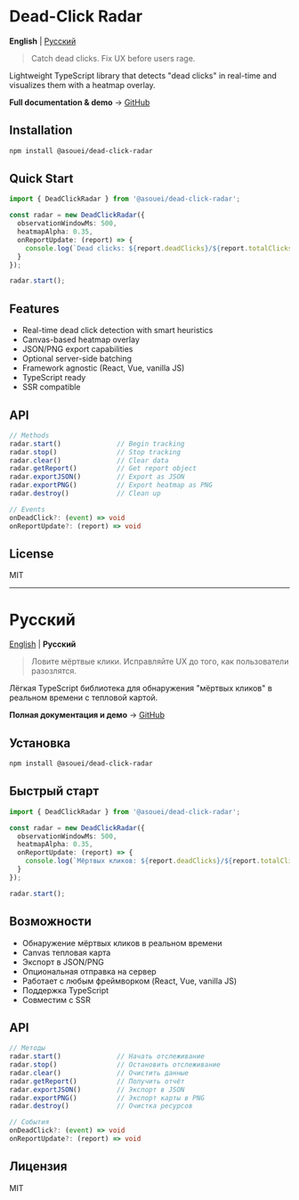 # Dead-Click Radar

**English** | [Русский](#русский)

> Catch dead clicks. Fix UX before users rage.

Lightweight TypeScript library that detects "dead clicks" in real-time and visualizes them with a heatmap overlay.

**Full documentation & demo** → [GitHub](https://github.com/asouei/dead-click-radar)

## Installation

```bash
npm install @asouei/dead-click-radar
```

## Quick Start

```typescript
import { DeadClickRadar } from '@asouei/dead-click-radar';

const radar = new DeadClickRadar({
  observationWindowMs: 500,
  heatmapAlpha: 0.35,
  onReportUpdate: (report) => {
    console.log(`Dead clicks: ${report.deadClicks}/${report.totalClicks}`);
  }
});

radar.start();
```

## Features

- Real-time dead click detection with smart heuristics
- Canvas-based heatmap overlay
- JSON/PNG export capabilities
- Optional server-side batching
- Framework agnostic (React, Vue, vanilla JS)
- TypeScript ready
- SSR compatible

## API

```typescript
// Methods
radar.start()              // Begin tracking
radar.stop()               // Stop tracking  
radar.clear()              // Clear data
radar.getReport()          // Get report object
radar.exportJSON()         // Export as JSON
radar.exportPNG()          // Export heatmap as PNG
radar.destroy()            // Clean up

// Events
onDeadClick?: (event) => void
onReportUpdate?: (report) => void
```

## License

MIT

---

# Русский

[English](#dead-click-radar) | **Русский**

> Ловите мёртвые клики. Исправляйте UX до того, как пользователи разозлятся.

Лёгкая TypeScript библиотека для обнаружения "мёртвых кликов" в реальном времени с тепловой картой.

**Полная документация и демо** → [GitHub](https://github.com/asouei/dead-click-radar)

## Установка

```bash
npm install @asouei/dead-click-radar
```

## Быстрый старт

```typescript
import { DeadClickRadar } from '@asouei/dead-click-radar';

const radar = new DeadClickRadar({
  observationWindowMs: 500,
  heatmapAlpha: 0.35,
  onReportUpdate: (report) => {
    console.log(`Мёртвых кликов: ${report.deadClicks}/${report.totalClicks}`);
  }
});

radar.start();
```

## Возможности

- Обнаружение мёртвых кликов в реальном времени
- Canvas тепловая карта
- Экспорт в JSON/PNG
- Опциональная отправка на сервер
- Работает с любым фреймворком (React, Vue, vanilla JS)
- Поддержка TypeScript
- Совместим с SSR

## API

```typescript
// Методы
radar.start()              // Начать отслеживание
radar.stop()               // Остановить отслеживание
radar.clear()              // Очистить данные
radar.getReport()          // Получить отчёт
radar.exportJSON()         // Экспорт в JSON
radar.exportPNG()          // Экспорт карты в PNG
radar.destroy()            // Очистка ресурсов

// События
onDeadClick?: (event) => void
onReportUpdate?: (report) => void
```

## Лицензия

MIT